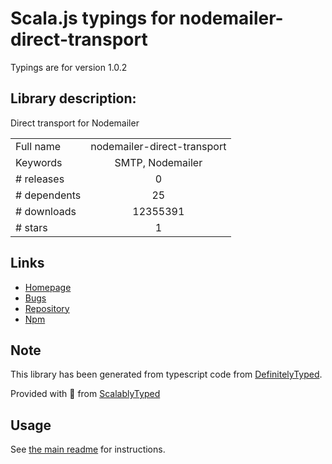
# Scala.js typings for nodemailer-direct-transport

Typings are for version 1.0.2

## Library description:
Direct transport for Nodemailer

|                    |                 |
| ------------------ | :-------------: |
| Full name          | nodemailer-direct-transport |
| Keywords           | SMTP, Nodemailer |
| # releases         | 0 |
| # dependents       | 25 |
| # downloads        | 12355391 |
| # stars            | 1 |

## Links
- [Homepage](http://github.com/andris9/nodemailer-direct-transport)
- [Bugs](https://github.com/andris9/nodemailer-direct-transport/issues)
- [Repository](https://github.com/andris9/nodemailer-direct-transport)
- [Npm](https://www.npmjs.com/package/nodemailer-direct-transport)
    


## Note
This library has been generated from typescript code from [DefinitelyTyped](https://definitelytyped.org).

Provided with :purple_heart: from [ScalablyTyped](https://github.com/oyvindberg/ScalablyTyped)

## Usage
See [the main readme](../../readme.md) for instructions.


